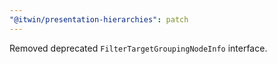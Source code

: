 ```yaml
---
"@itwin/presentation-hierarchies": patch
---
```


Removed deprecated `FilterTargetGroupingNodeInfo` interface.
